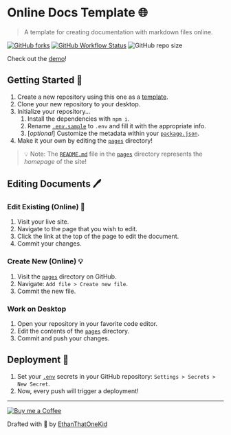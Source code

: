 # Online Docs Template 🌐
> A template for creating documentation with markdown files online.

[![GitHub forks](https://img.shields.io/github/forks/EthanThatOneKid/online-docs-template?style=social)](https://github.com/EthanThatOneKid/online-docs-template/fork)
[![GitHub Workflow Status](https://img.shields.io/github/workflow/status/EthanThatOneKid/online-docs-template/Deploy)](https://github.com/EthanThatOneKid/online-docs-template/actions?query=workflow%3ADeploy)
![GitHub repo size](https://img.shields.io/github/repo-size/EthanThatOneKid/online-docs-template)

Check out the [demo](https://ethanthatonekid.github.io/online-docs-template/)!

## Getting Started 🍎
1. Create a new repository using this one as a [template](https://github.com/EthanThatOneKid/online-docs-template/generate).
1. Clone your new repository to your desktop.
1. Initialize your repository...
	1. Install the dependencies with `npm i`.
	1. Rename [`.env.sample`](.env.sample) to `.env` and fill it with the appropriate info.
	1. [*optional*] Customize the metadata within your [`package.json`](package.json).
1. Make it your own by editing the [`pages`](pages) directory!

> 💡 Note: The [`README.md`](pages/README.md) file in the [`pages`](pages) directory represents the *homepage* of the site!

## Editing Documents 🖊

### Edit Existing (Online) 📝
1. Visit your live site.
1. Navigate to the page that you wish to edit.
1. Click the link at the top of the page to edit the document.
1. Commit your changes.

### Create New (Online) 💡
1. Visit the [`pages`](pages) directory on GitHub.
1. Navigate: `Add file > Create new file`.
1. Commit the new file.

### Work on Desktop
1. Open your repository in your favorite code editor.
1. Edit the contents of the [`pages`](pages) directory.
1. Commit and push your changes.

## Deployment 🚀
1. Set your [`.env`](.env.sample) secrets in your GitHub repository: `Settings > Secrets > New Secret`.
1. Now, every push will trigger a deployment!

---

[![Buy me a Coffee](https://img.shields.io/badge/buy%20me%20a-coffee-%23FF813F)][bmac]

Drafted with 🧠 by [EthanThatOneKid][creator_site]

[bmac]: http://buymeacoff.ee/etok
[creator_site]: http://ethandavidson.com/
